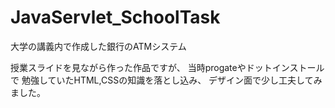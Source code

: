 # JavaServlet_SchoolTask
大学の講義内で作成した銀行のATMシステム

授業スライドを見ながら作った作品ですが、
当時progateやドットインストールで
勉強していたHTML,CSSの知識を落とし込み、
デザイン面で少し工夫してみました。
